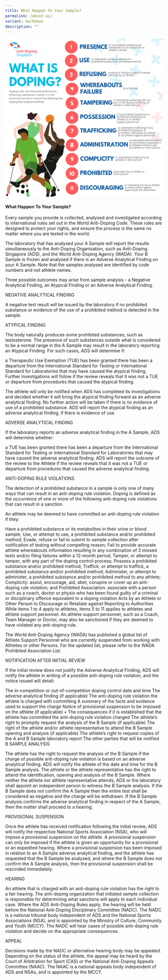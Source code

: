 ```yaml
---
title: What Happen To Your Sample?
permalink: /about-us/
variant: markdown
description: ""
---
```

![what is doping](/images/about_us.png)
#### What Happen To Your Sample?

Every sample you provide is collected, analysed and investigated according to international rules set out in the World Anti-Doping Code. These rules are designed to protect your rights, and ensure the process is the same no matter where you are tested in the world.

The laboratory that has analysed your A Sample will report the results simultaneously to the Anti-Doping Organisation, such as Anti-Doping Singapore (ADS), and the World Anti-Doping Agency (WADA). Your B Sample is frozen and analysed if there is an Adverse Analytical Finding on your A Sample. Note that the samples analysed are identified by code numbers and not athlete names.

Three possible outcomes may arise from sample analysis - a Negative Analytical Finding, an Atypical Finding or an Adverse Analytical Finding.

NEGATIVE ANALYTICAL FINDING

A negative test result will be issued by the laboratory if no prohibited substance or evidence of the use of a prohibited method is detected in the sample.

ATYPICAL FINDING

The body naturally produces some prohibited substances, such as testosterone. The presence of such substances outside what is considered to be a normal range in the A Sample may result in the laboratory reporting an Atypical Finding. For such cases, ADS will determine if:

a Therapeutic Use Exemption (TUE) has been granted
there has been a departure from the International Standard for Testing or International Standard for Laboratories that may have caused the atypical finding.
Further investigations will follow if the review reveals that it was not a TUE or departure from procedures that caused the atypical finding.

The athlete will only be notified when ADS has completed its investigations and decided whether it will bring the atypical finding forward as an adverse analytical finding. No further action will be taken if there is no evidence of use of a prohibited substance. ADS will report the atypical finding as an adverse analytical finding, if there is evidence of use.

ADVERSE ANALYTICAL FINDING

If the laboratory reports an adverse analytical finding in the A Sample, ADS will determine whether:

a TUE has been granted
there has been a departure from the International Standard for Testing or International Standard for Laboratories that may have caused the adverse analytical finding.
ADS will report the outcome of the review to the Athlete if the review reveals that it was not a TUE or departure from procedures that caused the adverse analytical finding.

ANTI-DOPING RULE VIOLATIONS

The detection of a prohibited substance in a sample is only one of many ways that can result in an anti-doping rule violation. Doping is defined as the occurrence of one or more of the following anti-doping rule violations that can result in a sanction.

An athlete may be deemed to have committed an anti-doping rule violation if they:

Have a prohibited substance or its metabolites in their urine or blood sample;
Use, or attempt to use, a prohibited substance and/or prohibited method;
Evade, refuse or fail to submit to sample collection after notification of testing without compelling reason;
Fail to provide accurate athlete whereabouts information resulting in any combination of 3 missed tests and/or filing failures within a 12-month period;
Tamper, or attempt to tamper, with any part of the doping control process;
Possess a prohibited substance and/or prohibited method;
Traffick, or attempt to traffick, a prohibited substance and/or prohibited method;
Administer, or attempt to administer, a prohibited substance and/or prohibited method to any athlete;
Complicity: assist, encourage, aid, abet, conspire or cover up an anti-doping rule violation; and
Prohibited Association: associate with a person such as a coach, doctor or physio who has been found guilty of a criminal or disciplinary offence equivalent to a doping violation
Acts by an Athlete or Other Person to Discourage or Retaliate against Reporting to Authorities
While items 1 to 4 apply to athletes, items 5 to 11 applies to athletes and athlete support personnel. An athlete support personnel, such as a Coach, Team Manager or Doctor, may also be sanctioned if they are deemed to have violated any anti-doping rule.

The World Anti-Doping Agency (WADA) has published a global list of Athlete Support Personnel who are currently suspended from working with Athletes or other Persons. For the updated list, please refer to the WADA Prohibited Association List.

NOTIFICATION AFTER INITIAL REVIEW

If the initial review does not justify the Adverse Analytical Finding, ADS will notify the athlete in writing of a possible anti-doping rule violation, and the notice issued will detail:

The in-competition or out-of-competition doping control date and time
The adverse analytical finding (if applicable)
The anti-doping rule violation the athlete is charged with committing
A summary of the facts and evidence used to support the charge
Notice of provisional suspension to be imposed on the athlete (if applicable) • The consequences if it is established that the athlete has committed the anti-doping rule violation charged
The athlete’s right to promptly request the analysis of the B Sample (if applicable)
The right of the athlete and/or athlete representative to attend the B Sample opening and analysis (if applicable)
The athlete’s right to request copies of the A and B Sample laboratory report
The other parties that will be notified
B SAMPLE ANALYSIS

The athlete has the right to request the analysis of the B Sample if the charge of possible anti-doping rule violation is based on an adverse analytical finding. ADS will notify the athlete of the date and time for the B Sample analysis. The athlete or the athlete representative has the right to attend the identification, opening and analysis of the B Sample. Where neither the athlete nor athlete representative attends, ADS or the laboratory shall appoint an independent person to witness the B Sample analysis. If the B Sample does not confirm the A Sample then the entire test shall be considered as negative and the charge will be withdrawn. If the B Sample analysis confirms the adverse analytical finding in respect of the A Sample, then the matter shall proceed to a hearing.

PROVISIONAL SUSPENSION

Once the athlete has received notification following the initial review, ADS will notify the respective National Sports Association (NSA), who will impose a provisional suspension on the athlete. A provisional suspension can only be imposed if the athlete is given an opportunity for a provisional or an expedited hearing. Where a provisional suspension has been imposed in relation to an A Sample adverse analytical finding, and the athlete has requested that the B Sample be analysed, and where the B Sample does not confirm the A Sample analysis, then the provisional suspension shall be rescinded immediately.

HEARING

An athlete that is charged with an anti-doping rule violation has the right to a fair hearing. The anti-doping organization that initiated sample collection is responsible for determining what sanctions will apply to each individual case. Where the ADS Anti-Doping Rules apply, the hearing will be held before the National Anti-Doping Disciplinary Committee (NADC). The NADC is a national tribunal body independent of ADS and the National Sports Associations (NSA), and is appointed by the Ministry of Culture, Community and Youth (MCCY). The NADC will hear cases of possible anti-doping rule violation and decide on the appropriate consequences.

APPEAL

Decisions made by the NADC or alternative hearing body may be appealed. Depending on the status of the athlete, the appeal may be heard by the Court of Arbitration for Sport (CAS) or the National Anti-Doping Appeals Committee (NAAC). The NAAC is a national appeals body independent of ADS and NSAs, and is appointed by the MCCY.
